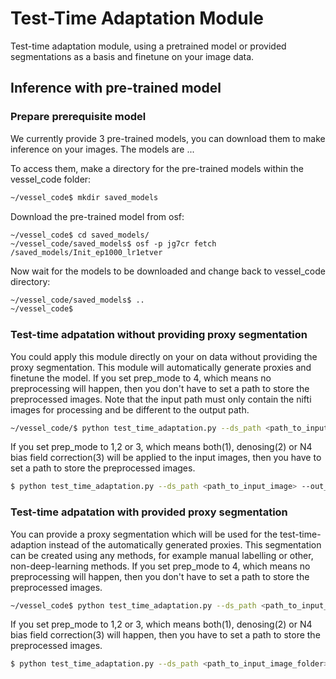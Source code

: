 # **Test-Time Adaptation Module**
Test-time adaptation module, using a pretrained model or provided segmentations as a basis and finetune on your image data. 
## **Inference with pre-trained model**
### **Prepare prerequisite model**
We currently provide 3 pre-trained models, you can download them to make inference on your images. The models are ... 

To access them, make a directory for the pre-trained models within the vessel_code folder:
```bash
~/vessel_code$ mkdir saved_models
```
Download the pre-trained model from osf:
```
~/vessel_code$ cd saved_models/
~/vessel_code/saved_models$ osf -p jg7cr fetch /saved_models/Init_ep1000_lr1etver
```
Now wait for the models to be downloaded and change back to vessel_code directory:
```bash
~/vessel_code/saved_models$ ..
~/vessel_code$
```

### **Test-time adpatation without providing proxy segmentation**
You could apply this module directly on your on data without providing the proxy segmentation. This module will automatically generate proxies and finetune the model.
If you set prep_mode to 4, which means no preprocessing will happen, then you don't have to set a path to store the preprocessed images. Note that the input path must only contain the nifti images for processing and be different to the output path.

```bash
~/vessel_code/$ python test_time_adaptation.py --ds_path <path_to_input_image_folder> --out_path <path_to_output_image_folder> --pretrained <path_to_pretrained_model> --prep_mode 4 --ep 5000 --lr 1e-3 
```

If you set prep_mode to 1,2 or 3, which means both(1), denosing(2) or N4 bias field correction(3) will be applied to the input images, then you have to set a path to store the preprocessed images.
```bash
$ python test_time_adaptation.py --ds_path <path_to_input_image> --out_path <path_to_output_image> --ps_path <path_to_preprocessed_image> --pretrained <path_to_pretrained_model + model_name> --prep_mode 4 --ep 5000 --lr 1e-3 

```
### **Test-time adpatation with provided proxy segmentation**
You can provide a proxy segmentation which will be used for the test-time-adaption instead of the automatically generated proxies. This segmentation can be created using any methods, for example manual labelling or other, non-deep-learning methods. If you set prep_mode to 4, which means no preprocessing will happen, then you don't have to set a path to store the preprocessed images. 
```bash
~/vessel_code$ python test_time_adaptation.py --ds_path <path_to_input_image_folder> --px_path <path_to_proxy_segmentation_folder> --out_path <path_to_output_image_folder> --pretrained <path_to_pretrained_model> --prep_mode 4 --ep 5000 --lr 1e-3
```
 If you set prep_mode to 1,2 or 3, which means both(1), denosing(2) or N4 bias field correction(3) will happen, then you have to set a path to store the preprocessed images.
```bash
$ python test_time_adaptation.py --ds_path <path_to_input_image_folder> --px_path <path_to_proxy_segmentation_folder> --out_path <path_to_output_image_folder> --ps_path <path_to_preprocessed_image_folder> --pretrained <path_to_pretrained_model> --prep_mode 4 --ep 5000 --lr 1e-3 
```
